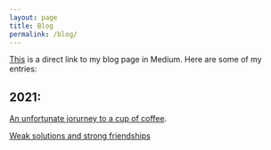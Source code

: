 ```yaml
---
layout: page
title: Blog
permalink: /blog/
---
```

[This](https://jobeltranl.medium.com/) is a direct link to my blog page in Medium. Here are some of my entries:
## 2021:
[An unfortunate jorurney to a cup of coffee](https://jobeltranl.medium.com/an-unfortunate-journey-to-a-cup-of-coffee-cf67514cc286).


[Weak solutions and strong friendships](https://jobeltranl.medium.com/weak-solutions-and-strong-friendships-9b0ed9f4cecb)
